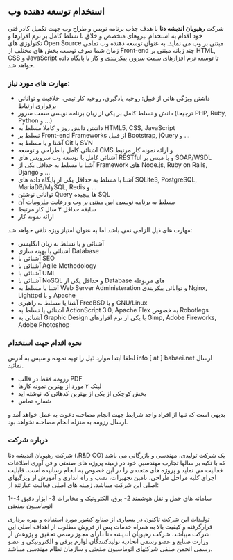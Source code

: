 ## استخدام توسعه دهنده وب

شرکت **رهپویان اندیشه دنا** با هدف جذب برنامه نویس و طراح وب جهت تکمیل کادر فنی خود اقدام به استخدام نیروهای متخصص و خلاق با تسلط کامل بر نرم افزارها و تکنولوژی های Open Source مبتنی بر وب می نماید. به عنوان توسعه دهنده وب تمامی زمان شما صرف توسعه بخش های مختلف از Front-end چند زبانه مبتنی بر HTML, CSS و JavaScript تا توسعه نرم افزارهای سمت سرور، پیکربندی و کار با پایگاه داده خواهد شد.

### مهارت های مورد نیاز:
- داشتن ویژگی هائی از قبیل: روحیه یادگیری، روحیه کار تیمی، خلافیت و توانائی برقراری ارتباط
- دانش و تسلط کامل بر یکی از زبان برنامه نویسی سمت سرور (ترجیحا PHP, Ruby, Python و ...)
- داشتن دانش روز و کاملا مسلط به HTML5, CSS, JavaScript
- تسلط بر Front-end Frameworks از قبیل Bootstrap, jQuery و ...
- آشنا و یا مسلط به Git یا SVN
- آشنائی کامل با طراحی و توسعه CMS و ارائه نمونه کار مرتبط
- آشنائی کامل با توسعه وب سرویس های RESTful و یا مبتنی بر SOAP/WSDL
- آشنا یا مسلط به حداقل یکی از Framework های Node.js, Ruby on Rails, Django و ...
- آشنا یا مسلط به حداقل یکی از پایگاه داده های SQLite3, PostgreSQL, MariaDB/MySQL, Redis و ...
- توانائی نوشتن Query ها پیچیده SQL
- مسلط به برنامه نویسی امن مبتنی بر وب و رعایت ملزومات آن
- سابقه حداقل ۲ سال کار مرتبط
- ارائه نمونه کار


مهارت های ذیل الزامی نمی باشد اما به عنوان امتیاز ویژه تلقی خواهد شد:

- آشنائی و یا تسلط به زبان انگلیسی
- آشنائی با بهینه سازی Database
- آشنائی با SEO
- آشنائی با Agile Methodology
- آشنائی با UML
- آشنائی با NoSQL و حداقل یکی از Database های مربوطه
- آشنا یا مسلط به Web Server Administeration و توانائی پیکربندی Nginx, Lighttpd و یا Apache
- آشنا یا مسلط به راهبری FreeBSD و یا GNU/Linux
- آشنائی یا تسلط به ActionScript 3.0, Apache Flex به خصوص Robotlegs
- آشنائی به Graphic Design با یکی از نرم افزارهای Gimp, Adobe Fireworks, Adobe Photoshop


### نحوه اقدام جهت استخدام

لطفا ابتدا موارد ذیل را تهیه نموده و سپس به آدرس info [ at ] babaei.net ارسال نمائید.
- رزومه فقط در قالب PDF
- لینک ۲ مورد از بهترین نمونه کارها
- بخش کوچکی از یکی از بهترین کدهائی که نوشته اید
- شماره تماس

بدیهی است که تنها از افراد واجد شرایط جهت انجام مصاحبه دعوت به عمل خواهد آمد و ارسال رزومه به منزله انجام مصاحبه نخواهد بود.


### درباره شرکت

شرکت رهپویان اندیشه دنا (.R&D CO) یک شرکت تولیدی، مهندسی و بازرگانی می باشد که با تکیه بر سالها تجارب مهندسین خود در زمینه پروژه های صنعتی و فن آوری اطلاعات فعالیت می نماید و پروژه های متعددی را در این خصوص به انجام رسانیده است. قابلیت اجرای کلیه مراحل طراحی، تامین تجهیزات، نصب و راه اندازی و آموزش از ویژگیهای اصلی این شرکت میباشد. زمینه های اصلی فعالیت عبارتند از:
              
1-سامانه های حمل و نقل هوشمند
2- برق، الکترونیک و مخابرات
3- ابزار دقیق
4-اتوماسیون صنعتی

تولیدات این شرکت تاکنون در بسیاری از صنایع کشور مورد استفاده و بهره برداری قرارگرفته و کیفیت بالا به همراه خدمات پس از فروش مطلوب از اهداف اصلی این شرکت میباشد. شرکت رهپویان اندیشه دنا دارای مجوز رسمی تحقیق و پژوهش از وزارت صنایع و عضو رسمی اتحادیه تولیدکنندگان لوازم برقی و الکترونیکی و عضو رسمی انجمن صنفی شرکتهای اتوماسیون صنعتی و سازمان نظام مهندسی میباشد.
